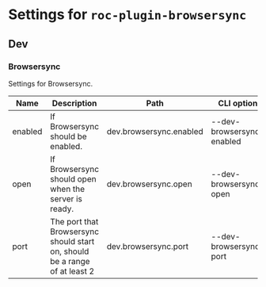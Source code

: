 # Settings for `roc-plugin-browsersync`

## Dev

### Browsersync
Settings for Browsersync.

| Name    | Description                                                                | Path                    | CLI option                | Default | Type      | Required |
| ------- | -------------------------------------------------------------------------- | ----------------------- | ------------------------- | ------- | --------- | -------- |
| enabled | If Browsersync should be enabled.                                          | dev.browsersync.enabled | --dev-browsersync-enabled | `true`  | `Boolean` | No       |
| open    | If Browsersync should open when the server is ready.                       | dev.browsersync.open    | --dev-browsersync-open    | `true`  | `Boolean` | No       |
| port    | The port that Browsersync should start on, should be a range of at least 2 | dev.browsersync.port    | --dev-browsersync-port    | `3030`  | `Integer` | No       |
